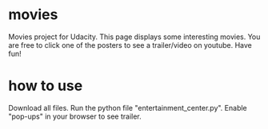 # movies
Movies project for Udacity.
This page displays some interesting movies. You are free to click one of the posters to see a trailer/video on youtube.
Have fun!

# how to use
Download all files. Run the python file "entertainment_center.py". Enable "pop-ups" in your browser to see trailer.